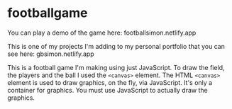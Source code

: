 # footballgame
You can play a demo of the game here: footballsimon.netlify.app

This is one of my projects I'm adding to my personal portfolio that you can see here: gbsimon.netlify.app

This is a football game I'm making using just JavaScript. To draw the field, the players and the ball I used the `<canvas>` element.
The HTML `<canvas>` element is used to draw graphics, on the fly, via JavaScript. It's only a container for graphics. 
You must use JavaScript to actually draw the graphics.

